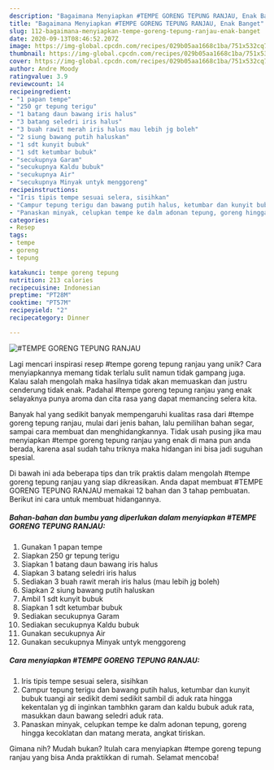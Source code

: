 ```yaml
---
description: "Bagaimana Menyiapkan #TEMPE GORENG TEPUNG RANJAU, Enak Banget"
title: "Bagaimana Menyiapkan #TEMPE GORENG TEPUNG RANJAU, Enak Banget"
slug: 112-bagaimana-menyiapkan-tempe-goreng-tepung-ranjau-enak-banget
date: 2020-09-13T08:46:52.207Z
image: https://img-global.cpcdn.com/recipes/029b05aa1668c1ba/751x532cq70/tempe-goreng-tepung-ranjau-foto-resep-utama.jpg
thumbnail: https://img-global.cpcdn.com/recipes/029b05aa1668c1ba/751x532cq70/tempe-goreng-tepung-ranjau-foto-resep-utama.jpg
cover: https://img-global.cpcdn.com/recipes/029b05aa1668c1ba/751x532cq70/tempe-goreng-tepung-ranjau-foto-resep-utama.jpg
author: Andre Moody
ratingvalue: 3.9
reviewcount: 14
recipeingredient:
- "1 papan tempe"
- "250 gr tepung terigu"
- "1 batang daun bawang iris halus"
- "3 batang seledri iris halus"
- "3 buah rawit merah iris halus mau lebih jg boleh"
- "2 siung bawang putih haluskan"
- "1 sdt kunyit bubuk"
- "1 sdt ketumbar bubuk"
- "secukupnya Garam"
- "secukupnya Kaldu bubuk"
- "secukupnya Air"
- "secukupnya Minyak untyk menggoreng"
recipeinstructions:
- "Iris tipis tempe sesuai selera, sisihkan"
- "Campur tepung terigu dan bawang putih halus, ketumbar dan kunyit bubuk tuangi air sedikit demi sedikit sambil di aduk rata hingga kekentalan yg di inginkan tambhkn garam dan kaldu bubuk aduk rata, masukkan daun bawang seledri aduk rata."
- "Panaskan minyak, celupkan tempe ke dalm adonan tepung, goreng hingga kecoklatan dan matang merata, angkat tiriskan."
categories:
- Resep
tags:
- tempe
- goreng
- tepung

katakunci: tempe goreng tepung 
nutrition: 213 calories
recipecuisine: Indonesian
preptime: "PT28M"
cooktime: "PT57M"
recipeyield: "2"
recipecategory: Dinner

---
```



![#TEMPE GORENG TEPUNG RANJAU](https://img-global.cpcdn.com/recipes/029b05aa1668c1ba/751x532cq70/tempe-goreng-tepung-ranjau-foto-resep-utama.jpg)

Lagi mencari inspirasi resep #tempe goreng tepung ranjau yang unik? Cara menyiapkannya memang tidak terlalu sulit namun tidak gampang juga. Kalau salah mengolah maka hasilnya tidak akan memuaskan dan justru cenderung tidak enak. Padahal #tempe goreng tepung ranjau yang enak selayaknya punya aroma dan cita rasa yang dapat memancing selera kita.

Banyak hal yang sedikit banyak mempengaruhi kualitas rasa dari #tempe goreng tepung ranjau, mulai dari jenis bahan, lalu pemilihan bahan segar, sampai cara membuat dan menghidangkannya. Tidak usah pusing jika mau menyiapkan #tempe goreng tepung ranjau yang enak di mana pun anda berada, karena asal sudah tahu triknya maka hidangan ini bisa jadi suguhan spesial.




Di bawah ini ada beberapa tips dan trik praktis dalam mengolah #tempe goreng tepung ranjau yang siap dikreasikan. Anda dapat membuat #TEMPE GORENG TEPUNG RANJAU memakai 12 bahan dan 3 tahap pembuatan. Berikut ini cara untuk membuat hidangannya.

<!--inarticleads1-->

##### Bahan-bahan dan bumbu yang diperlukan dalam menyiapkan #TEMPE GORENG TEPUNG RANJAU:

1. Gunakan 1 papan tempe
1. Siapkan 250 gr tepung terigu
1. Siapkan 1 batang daun bawang iris halus
1. Siapkan 3 batang seledri iris halus
1. Sediakan 3 buah rawit merah iris halus (mau lebih jg boleh)
1. Siapkan 2 siung bawang putih haluskan
1. Ambil 1 sdt kunyit bubuk
1. Siapkan 1 sdt ketumbar bubuk
1. Sediakan secukupnya Garam
1. Sediakan secukupnya Kaldu bubuk
1. Gunakan secukupnya Air
1. Gunakan secukupnya Minyak untyk menggoreng




<!--inarticleads2-->

##### Cara menyiapkan #TEMPE GORENG TEPUNG RANJAU:

1. Iris tipis tempe sesuai selera, sisihkan
1. Campur tepung terigu dan bawang putih halus, ketumbar dan kunyit bubuk tuangi air sedikit demi sedikit sambil di aduk rata hingga kekentalan yg di inginkan tambhkn garam dan kaldu bubuk aduk rata, masukkan daun bawang seledri aduk rata.
1. Panaskan minyak, celupkan tempe ke dalm adonan tepung, goreng hingga kecoklatan dan matang merata, angkat tiriskan.




Gimana nih? Mudah bukan? Itulah cara menyiapkan #tempe goreng tepung ranjau yang bisa Anda praktikkan di rumah. Selamat mencoba!
